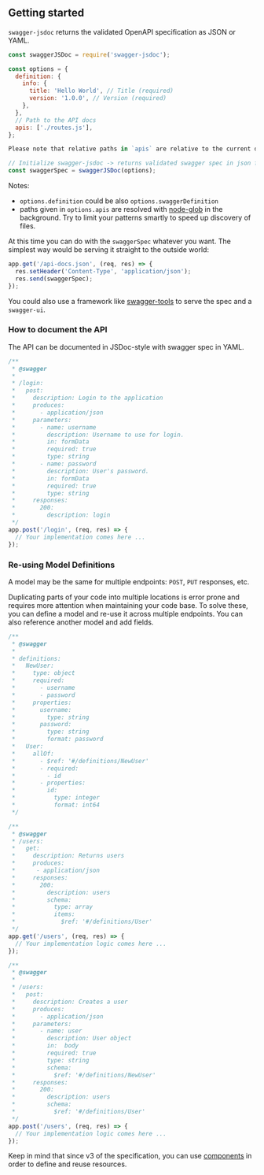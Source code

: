 ## Getting started

`swagger-jsdoc` returns the validated OpenAPI specification as JSON or YAML.

```javascript
const swaggerJSDoc = require('swagger-jsdoc');

const options = {
  definition: {
    info: {
      title: 'Hello World', // Title (required)
      version: '1.0.0', // Version (required)
    },
  },
  // Path to the API docs
  apis: ['./routes.js'],
};

Please note that relative paths in `apis` are relative to the current directory from which the Node.js program is ran, not the application serving the APIs.

// Initialize swagger-jsdoc -> returns validated swagger spec in json format
const swaggerSpec = swaggerJSDoc(options);
```

Notes:

- `options.definition` could be also `options.swaggerDefinition`
- paths given in `options.apis` are resolved with [node-glob](https://github.com/isaacs/node-glob) in the background. Try to limit your patterns smartly to speed up discovery of files.

At this time you can do with the `swaggerSpec` whatever you want.
The simplest way would be serving it straight to the outside world:

```javascript
app.get('/api-docs.json', (req, res) => {
  res.setHeader('Content-Type', 'application/json');
  res.send(swaggerSpec);
});
```

You could also use a framework like [swagger-tools](https://www.npmjs.com/package/swagger-tools) to serve the spec and a `swagger-ui`.

### How to document the API

The API can be documented in JSDoc-style with swagger spec in YAML.

```javascript
/**
 * @swagger
 *
 * /login:
 *   post:
 *     description: Login to the application
 *     produces:
 *       - application/json
 *     parameters:
 *       - name: username
 *         description: Username to use for login.
 *         in: formData
 *         required: true
 *         type: string
 *       - name: password
 *         description: User's password.
 *         in: formData
 *         required: true
 *         type: string
 *     responses:
 *       200:
 *         description: login
 */
app.post('/login', (req, res) => {
  // Your implementation comes here ...
});
```

### Re-using Model Definitions

A model may be the same for multiple endpoints: `POST`, `PUT` responses, etc.

Duplicating parts of your code into multiple locations is error prone and requires more attention when maintaining your code base. To solve these, you can define a model and re-use it across multiple endpoints. You can also reference another model and add fields.

```javascript
/**
 * @swagger
 *
 * definitions:
 *   NewUser:
 *     type: object
 *     required:
 *       - username
 *       - password
 *     properties:
 *       username:
 *         type: string
 *       password:
 *         type: string
 *         format: password
 *   User:
 *     allOf:
 *       - $ref: '#/definitions/NewUser'
 *       - required:
 *         - id
 *       - properties:
 *         id:
 *           type: integer
 *           format: int64
 */

/**
 * @swagger
 * /users:
 *   get:
 *     description: Returns users
 *     produces:
 *      - application/json
 *     responses:
 *       200:
 *         description: users
 *         schema:
 *           type: array
 *           items:
 *             $ref: '#/definitions/User'
 */
app.get('/users', (req, res) => {
  // Your implementation logic comes here ...
});

/**
 * @swagger
 *
 * /users:
 *   post:
 *     description: Creates a user
 *     produces:
 *       - application/json
 *     parameters:
 *       - name: user
 *         description: User object
 *         in:  body
 *         required: true
 *         type: string
 *         schema:
 *           $ref: '#/definitions/NewUser'
 *     responses:
 *       200:
 *         description: users
 *         schema:
 *           $ref: '#/definitions/User'
 */
app.post('/users', (req, res) => {
  // Your implementation logic comes here ...
});
```

Keep in mind that since v3 of the specification, you can use [components](https://swagger.io/docs/specification/components/) in order to define and reuse resources.

